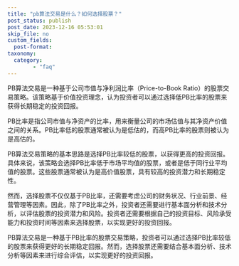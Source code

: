 ```yaml
---
title: "pb算法交易是什么？如何选择股票？"
post_status: publish
post_date: 2023-12-16 05:53:01
skip_file: no
custom_fields: 
  post-format: 
taxonomy:
  category:
        - "faq"
---
```


PB算法交易是一种基于公司市值与净利润比率（Price-to-Book Ratio）的股票交易策略。该策略基于价值投资理念，认为投资者可以通过选择低PB比率的股票来获得长期稳定的投资回报。

PB比率是指公司市值与净资产的比率，用来衡量公司的市场估值与其净资产价值之间的关系。PB比率低的股票通常被认为是低估的，而高PB比率的股票则被认为是高估的。

PB算法交易策略的基本思路是选择PB比率较低的股票，以获得更高的投资回报。具体来说，该策略会选择PB比率低于市场平均值的股票，或者是低于同行业平均值的股票。这些股票通常被认为是高价值股票，具有较高的投资潜力和长期稳定性。

然而，选择股票不仅仅基于PB比率，还需要考虑公司的财务状况、行业前景、经营管理等因素。因此，除了PB比率之外，投资者还需要进行基本面分析和技术分析，以评估股票的投资潜力和风险。投资者还需要根据自己的投资目标、风险承受能力和投资时间等因素来选择股票，以实现更好的投资回报。

PB算法交易是一种基于PB比率的股票交易策略，投资者可以通过选择PB比率较低的股票来获得更好的长期稳定回报。然而，选择股票还需要结合基本面分析、技术分析等因素来进行综合评估，以实现更好的投资回报。
